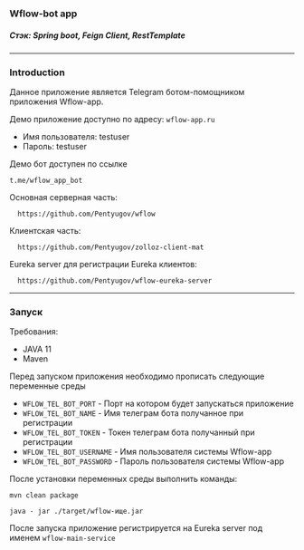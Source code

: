### Wflow-bot app

##### Стэк: Spring boot, Feign Client, RestTemplate

_____

### Introduction
Данное приложение является Telegram ботом-помощником приложения Wflow-app.

Демо приложение доступно по адресу:
`wflow-app.ru`

- Имя пользователя: testuser
- Пароль: testuser

Демо бот доступен по ссылке 

    t.me/wflow_app_bot


Основная серверная часть:

      https://github.com/Pentyugov/wflow

Клиентская часть:

      https://github.com/Pentyugov/zolloz-client-mat

Eureka server для регистрации Eureka клиентов:

      https://github.com/Pentyugov/wflow-eureka-server
____

### Запуск
Требования:
- JAVA 11
- Maven

Перед запуском приложения необходимо прописать следующие переменные среды
- `WFLOW_TEL_BOT_PORT` - Порт на котором будет запускаться приложение
- `WFLOW_TEL_BOT_NAME` - Имя телеграм бота получанное при регистрации
- `WFLOW_TEL_BOT_TOKEN` - Токен телеграм бота получанный при регистрации
- `WFLOW_TEL_BOT_USERNAME` - Имя пользователя системы Wflow-app
- `WFLOW_TEL_BOT_PASSWORD` - Пароль пользователя системы Wflow-app

После установки переменных среды выполнить команды:

    mvn clean package

    java - jar ./target/wflow-ище.jar

После запуска приложение регистрируется на Eureka server под именем `wflow-main-service`


